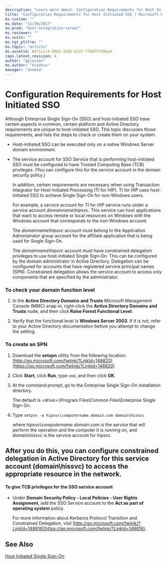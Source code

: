 ```yaml
---
description: "Learn more about: Configuration Requirements for Host Initiated SSO"
title: "Configuration Requirements for Host Initiated SSO | Microsoft Docs"
ms.custom: ""
ms.date: "11/30/2017"
ms.prod: "host-integration-server"
ms.reviewer: ""
ms.suite: ""
ms.tgt_pltfrm: ""
ms.topic: "article"
ms.assetid: 0471ccc4-80b2-41b6-b32f-779d75fd06ad
caps.latest.revision: 4
author: "gplarsen"
ms.author: "hisdocs"
manager: "anneta"
---
```

# Configuration Requirements for Host Initiated SSO
Although Enterprise Single Sign-On (SSO) and host-initiated SSO have certain aspects in common, certain platform and Active Directory requirements are unique to host-initiated SSO. This topic discusses those requirements, and lists the steps to check or create them on your system.

- Host-initiated SSO can be executed only on a native Windows Server domain environment.

- The service account for SSO Service that is performing host-initiated SSO must be configured to have Trusted Computing Base (TCB) privileges. (You can configure this for the service account in the domain security policy.)

  In addition, certain requirements are necessary when using Transaction Integrator for Host-Initiated Processing (TI for HIP). TI for HIP uses host-initiated SSO to achieve Single Sign-On for non-Windows users.

  For example, a service account for TI for HIP service runs under a service account *domainname\hipsvc*. This service can host applications that want to access remote or local resources on Windows with the Windows account that corresponds to the non-Windows account.

  The *domainname\hipsvc* account must belong to the Application Administrator group account for the affiliate application that is being used for Single Sign-On.

  The *domainname\hipsvc* account must have constrained delegation privileges to use host-initiated Single Sign-On. This can be configured by the domain administrator in Active Directory. Delegation can be configured for accounts that have registered service principal names (SPN). Constrained delegation allows the service account to access only components that are specified by the administrator.

### To check your domain function level

1.  In the **Active Directory Domains and Trusts** Microsoft Management Console (MMC) snap-in, right-click the **Active Directory Domains and Trusts** node, and then click **Raise Forest Functional Level**.

2.  Verify that the functional level is **Windows Server 2003**. If it is not, refer to your Active Directory documentation before you attempt to change the setting.

### To create an SPN

1.  Download the **setspn** utility from the following location: [http://go.microsoft.com/fwlink/?LinkId=148820](https://go.microsoft.com/fwlink/?LinkId=148820)

2.  Click **Start**, click **Run**, type `cmd`, and then click **OK**.

3.  At the command prompt, go to the Enterprise Single Sign-On installation directory.

     The default is \<drive>:\Program Files\Common Files\Enterprise Single Sign-On.

4.  Type `setpsn -a hipsvc\computername.domain.com domain\hissvc`

     where *hipsvc\computername.domain.com* is the service that will perform the operation and the computer it is running on, and *domain\hissvc* is the service account for hipsvc.

## After you do this, you can configure constrained delegation in Active Directory for this service account (domain\hissvc) to access the appropriate resource in the network.

#### To give TCB privileges for the SSO service account

-   Under **Domain Security Policy - Local Policies - User Rights Assignment**, add the SSO Service account to the **Act as part of operating system** policy.

     For more information about Kerberos Protocol Transition and Constrained Delegation, visit [http://go.microsoft.com/fwlink/?LinkId=148816](https://go.microsoft.com/fwlink/?LinkId=148816).

## See Also
 [Host Initiated Single Sign-On](../esso/host-initiated-single-sign-on.md)
